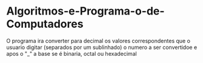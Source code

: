 # Algoritmos-e-Programa-o-de-Computadores
O programa ira converter para decimal os valores correspondentes que o usuario digitar (separados por um sublinhado) o numero a ser convertidoe e apos o "_" a base se é binaria, octal ou hexadecimal


